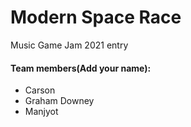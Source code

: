 # Modern Space Race

Music Game Jam 2021 entry

#### Team members(Add your name):
- Carson
- Graham Downey
- Manjyot
